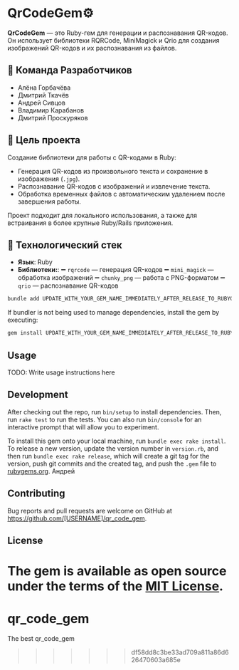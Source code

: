 
# QrCodeGem⚙️

**QrCodeGem** — это Ruby-гем для генерации и распознавания QR-кодов. Он использует библиотеки RQRCode, MiniMagick и Qrio для создания изображений QR-кодов и их распознавания из файлов.


## 👥 Команда Разработчиков

- Алёна Горбачёва 
- Дмитрий Ткачёв
- Андрей Сивцов
- Владимир Карабанов
- Дмитрий Проскуряков

## 🎯 Цель проекта

Создание библиотеки для работы с QR-кодами в Ruby:

- Генерация QR-кодов из произвольного текста и сохранение в изображения (`.jpg`).
- Распознавание QR-кодов с изображений и извлечение текста.
- Обработка временных файлов с автоматическим удалением после завершения работы.

Проект подходит для локального использования, а также для встраивания в более крупные Ruby/Rails приложения.


## 🧱 Технологический стек

- **Язык**: Ruby
- **Библиотеки:**:
  ➖ `rqrcode` — генерация QR-кодов
  ➖ `mini_magick` — обработка изображений
  ➖ `chunky_png` — работа с PNG-форматом
  ➖ `qrio` — распознавание QR-кодов


```bash
bundle add UPDATE_WITH_YOUR_GEM_NAME_IMMEDIATELY_AFTER_RELEASE_TO_RUBYGEMS_ORG
```

If bundler is not being used to manage dependencies, install the gem by executing:

```bash
gem install UPDATE_WITH_YOUR_GEM_NAME_IMMEDIATELY_AFTER_RELEASE_TO_RUBYGEMS_ORG
```

## Usage

TODO: Write usage instructions here

## Development

After checking out the repo, run `bin/setup` to install dependencies. Then, run `rake test` to run the tests. You can also run `bin/console` for an interactive prompt that will allow you to experiment.

To install this gem onto your local machine, run `bundle exec rake install`. To release a new version, update the version number in `version.rb`, and then run `bundle exec rake release`, which will create a git tag for the version, push git commits and the created tag, and push the `.gem` file to [rubygems.org](https://rubygems.org). Андрей

## Contributing

Bug reports and pull requests are welcome on GitHub at https://github.com/[USERNAME]/qr_code_gem.

## License

The gem is available as open source under the terms of the [MIT License](https://opensource.org/licenses/MIT).
=======
# qr_code_gem
The best qr_code_gem
>>>>>>> df58dd8c3be33ad709a811a86d626470603a685e
